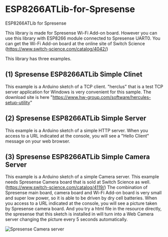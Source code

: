 # ESP8266ATLib-for-Spresense
ESP8266ATLib for Spresense 

This library is made for Spresense Wi-Fi Add-on board. However you can use this library with ESP8266 module connected to Spresense UART0. 
You can get the Wi-Fi Add-on board at the online site of Switch Science (https://www.switch-science.com/catalog/4042/)

This library has three examples.

## (1) Spresense ESP8266ATLib Simple Clinet<br/>
This example is a Arduino sketch of a TCP client. 
"herclus" that is a test TCP server application for Windows is very convenient for this sample. 
The download site is here "https://www.hw-group.com/software/hercules-setup-utility"

## (2) Spresense ESP8266ATLib Simple Server<br/>
This example is a Arduino sketch of a simple HTTP server. When you access to a URL indicated at the console, 
you will see a "Hello Client" message on your web browser.

## (3) Spresense ESP8266ATLib Simple Camera Server<br/>
This example is a Arduino sketch of a simple Camera server. 
This example needs Spresense Camera board that is sold at Switch Science as well.
(https://www.switch-science.com/catalog/4119/)
The combination of Spresense main board, camera board and Wi-Fi Add-on board is very small and super low power, 
so it is able to be driven by dry cell batteries.
When you access to a URL indicated at the console, you will see a picture taken by Spresense camera board.
And you try a html file in the resource directly, 
the spresense that this sketch is installed in will turn into a Web Camera server changing the picture every 5 seconds automatically.

![Spresense Camera server](https://github.com/YoshinoTaro/resources/ESP8266WebCamera.JPG)





